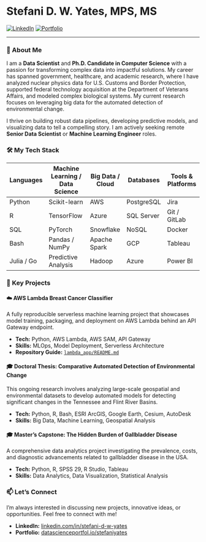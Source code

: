 # Stefani D. W. Yates, MPS, MS

<a href="https://www.linkedin.com/in/stefani-d-w-yates"><img src="https://img.shields.io/badge/LinkedIn-0077B5?style=for-the-badge&logo=linkedin&logoColor=white" alt="LinkedIn"></a>
<a href="https://www.datascienceportfol.io/stefaniyates"><img src="https://img.shields.io/badge/Portfolio-000000?style=for-the-badge&logo=About.me&logoColor=white" alt="Portfolio"></a>

---

### 👋 About Me
I am a **Data Scientist** and **Ph.D. Candidate in Computer Science** with a passion for transforming complex data into impactful solutions. My career has spanned government, healthcare, and academic research, where I have analyzed nuclear physics data for U.S. Customs and Border Protection, supported federal technology acquisition at the Department of Veterans Affairs, and modeled complex biological systems. My current research focuses on leveraging big data for the automated detection of environmental change.

I thrive on building robust data pipelines, developing predictive models, and visualizing data to tell a compelling story. I am actively seeking remote **Senior Data Scientist** or **Machine Learning Engineer** roles.

### 🛠️ My Tech Stack

| Languages | Machine Learning / Data Science | Big Data / Cloud | Databases | Tools & Platforms |
|---|---|---|---|---|
| Python | Scikit-learn | AWS | PostgreSQL | Jira |
| R | TensorFlow | Azure | SQL Server | Git / GitLab |
| SQL | PyTorch | Snowflake | NoSQL | Docker |
| Bash | Pandas / NumPy | Apache Spark | GCP | Tableau |
| Julia / Go | Predictive Analysis | Hadoop | Azure | Power BI |

### 🔭 Key Projects

#### ☁️ AWS Lambda Breast Cancer Classifier
A fully reproducible serverless machine learning project that showcases model training, packaging, and deployment on AWS Lambda behind an API Gateway endpoint.
- **Tech:** Python, AWS Lambda, AWS SAM, API Gateway
- **Skills:** MLOps, Model Deployment, Serverless Architecture
- **Repository Guide:** [`lambda_app/README.md`](lambda_app/README.md)

#### 🎓 Doctoral Thesis: Comparative Automated Detection of Environmental Change
This ongoing research involves analyzing large-scale geospatial and environmental datasets to develop automated models for detecting significant changes in the Tennessee and Flint River Basins.
- **Tech:** Python, R, Bash, ESRI ArcGIS, Google Earth, Cesium, AutoDesk
- **Skills:** Big Data, Machine Learning, Geospatial Analysis

#### 🎓 Master’s Capstone: The Hidden Burden of Gallbladder Disease
A comprehensive data analytics project investigating the prevalence, costs, and diagnostic advancements related to gallbladder disease in the USA.
- **Tech:** Python, R, SPSS 29, R Studio, Tableau
- **Skills:** Data Analytics, Data Visualization, Statistical Analysis

### 📫 Let’s Connect
I’m always interested in discussing new projects, innovative ideas, or opportunities. Feel free to connect with me!

- **LinkedIn:** [linkedin.com/in/stefani-d-w-yates](https://www.linkedin.com/in/stefani-d-w-yates)
- **Portfolio:** [datascienceportfol.io/stefaniyates](https://www.datascienceportfol.io/stefaniyates)
